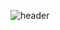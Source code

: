 ![header](https://capsule-render.vercel.app/api?type=waving&color=0:EEFF00,100:a82da8&text=Welcome%20to%20Minttoning%20GitHub%20👋&animation=twinkling&fontColor=CD5C5C&fontSize=35&fontAlignY=40&fontAlign=50&height=200)

